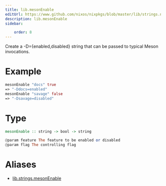 ```yaml
---
title: lib.mesonEnable
editUrl: https://www.github.com/nixos/nixpkgs/blob/master/lib/strings.nix#L1126C17
description: lib.mesonEnable
sidebar:

    order: 8
---
```


Create a -D<feature>={enabled,disabled} string that can be passed to
typical Meson invocations.

# Example

```nix
mesonEnable "docs" true
=> "-Ddocs=enabled"
mesonEnable "savage" false
=> "-Dsavage=disabled"
```

# Type

```haskell
mesonEnable :: string -> bool -> string

@param feature The feature to be enabled or disabled
@param flag The controlling flag
```


# Aliases

- [lib.strings.mesonEnable](./reference/lib/strings/lib-strings-mesonEnable)


